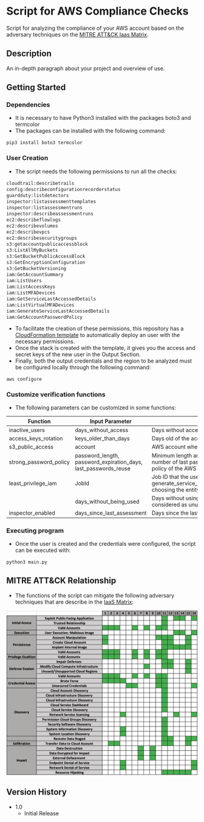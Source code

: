 # Script for AWS Compliance Checks

Script for analyzing the compliance of your AWS account based on the adversary techniques on the [MITRE ATT&CK Iaas Matrix](https://attack.mitre.org/matrices/enterprise/cloud/iaas/).


## Description

An in-depth paragraph about your project and overview of use.

## Getting Started

### Dependencies

* It is necessary to have Python3 installed with the packages boto3 and termcolor
* The packages can be installed with the following command:
```
pip3 install boto3 termcolor
```

### User Creation

* The script needs the following permissions to run all the checks:
```
cloudtrail:describetrails
config:describeconfigurationrecorderstatus
guardduty:listdetectors
inspector:listassessmenttemplates
inspector:listassessmentruns
inspector:describeassessmentruns
ec2:describeflowlogs
ec2:describevolumes
ec2:describevpcs
ec2:describesecuritygroups
s3:getaccountpublicaccessblock
s3:ListAllMyBuckets
s3:GetBucketPublicAccessBlock
s3:GetEncryptionConfiguration
s3:GetBucketVersioning
iam:GetAccountSummary
iam:ListUsers
iam:ListAccessKeys
iam:ListMFADevices
iam:GetServiceLastAccessedDetails
iam:ListVirtualMFADevices
iam:GenerateServiceLastAccessedDetails
iam:GetAccountPasswordPolicy
```
* To facilitate the creation of these permissions, this repository has a [CloudFormation template](https://github.com/sergargar/mitre-aws-checks/blob/main/user-creation.yaml) to automatically deploy an user with the necessary permissions.
* Once the stack is created with the template, it gives you the access and secret keys of the new user in the Output Section.
* Finally, both the output credentials and the region to be analyzed must be configured locally through the following command:
```
aws configure
```

### Customize verification functions

* The following parameters can be customized in some functions:

| Function                 | Input Parameter                                                                                          | Description                                                                                                                                                                                           |
|-------------------------|----------------------------------------------------------------------------------------------------|-------------------------------------------------------------------------------------------------------------------------------------------------------------------------------------------------------|
| inactive_users          | days_without_access                                                                                | Days without access of a user to be considered as inactive.                                                                                                                                   |
| access_keys_rotation    | keys_older_than_days                                                                               | Days old of the access keys so that they are rotated.                                                                                                                                         |
| s3_public_access        | account                                                                                            | AWS account where you want to verify the public access policies of S3.                                                                                                                           |
| strong_password_policy  | password_length, password_expiration_days, last_passwords_reuse                                                                                    | Minimum length and maximum expiration days of user passwords, and the number of last passwords that cannot be reused, required in the password policy of the AWS account.          |
| least_privilege_iam     | JobId                                                                                              | Job ID that the user has previously generated with the AWS call generate_service_last_accessed_details(Arn=<entityArn>,Granularity='ACTION_LEVEL'), choosing the entity to analyze. |
|  | days_without_being_used |  Days without using a service and / or actions by an entity for it to be considered as unused.                                                                                                                                                                                                     |
| inspector_enabled       | days_since_last_assessment                                                                         | Days since the last Inspector evaluation to be considered non-compliant.                                                                                                                  |                                                                                                       |

### Executing program

* Once the user is created and the credentials were configured, the script can be executed with:
```
python3 main.py
```



## MITRE ATT&CK Relationship

* The functions of the script can mitigate the following adversary techniques that are describe in the [IaaS Matrix](https://attack.mitre.org/matrices/enterprise/cloud/iaas/):

![Alt text](mitre-relationship.png?raw=true "MITRE ATT&CK Relationship")


## Version History

* 1.0
    * Initial Release

